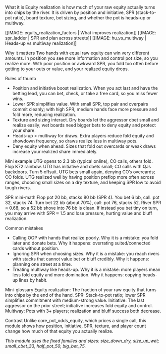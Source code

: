 
What it is
Equity realization is how much of your raw equity actually turns into chips by the river. It is driven by position and initiative, SPR (stack-to-pot ratio), board texture, bet sizing, and whether the pot is heads-up or multiway.

[[IMAGE: equity_realization_factors | What improves realization]]
[[IMAGE: spr_ladder | SPR and plan across streets]]
[[IMAGE: hu_vs_multiway | Heads-up vs multiway realization]]

Why it matters
Two hands with equal raw equity can win very different amounts. In position you see more information and control pot size, so you realize more. With poor position or awkward SPR, you fold too often before getting to your outs or value, and your realized equity drops.

Rules of thumb
- Position and initiative boost realization. When you act last and have the betting lead, you can bet, check, or take a free card, so you miss fewer wins.
- Lower SPR simplifies value. With small SPR, top pair and overpairs commit cleanly; with high SPR, medium hands face more pressure and fold more, reducing realization.
- Texture and sizing interact. Dry boards let the aggressor cbet small and realize easily; wet boards need bigger bets to deny equity and protect your share.
- Heads-up > multiway for draws. Extra players reduce fold equity and showdown frequency, so draws realize less in multiway pots.
- Deny equity when ahead. Sizes that fold out overcards or weak draws increase your realized share immediately.

Mini example
UTG opens to 2.3 bb (typical online), CO calls, others fold. Flop K72 rainbow. UTG has initiative and cbets small; CO calls with QJs backdoors. Turn 5 offsuit. UTG bets small again, denying CO’s overcards; CO folds. UTG realized well by having position preflop more often across ranges, choosing small sizes on a dry texture, and keeping SPR low to avoid tough rivers.

SPR mini-math
Flop pot 20 bb, stacks 80 bb (SPR 4). You bet 6 bb, call: pot 32, stacks 74. Turn bet 22 bb (about 70%), call: pot 76, stacks 52. River SPR ≈ 0.68, so a 52 bb shove into 76 bb is clean. If instead you bet tiny on turn, you may arrive with SPR ≈ 1.5 and lose pressure, hurting value and bluff realization.

Common mistakes
- Calling OOP with hands that realize poorly. Why it is a mistake: you fold later and donate bets. Why it happens: overrating suited/connected cards without position.
- Ignoring SPR when choosing sizes. Why it is a mistake: you reach rivers with stacks that cannot value bet or bluff credibly. Why it happens: planning one street at a time.
- Treating multiway like heads-up. Why it is a mistake: more players mean less fold equity and more domination. Why it happens: copying heads-up lines by habit.

Mini-glossary
Equity realization: The fraction of your raw equity that turns into chips by the end of the hand.
SPR: Stack-to-pot ratio; lower SPR simplifies commitment with medium-strong value.
Initiative: The last aggressor on the prior street; initiative increases fold equity and control.
Multiway: Pots with 3+ players; realization and bluff success both decrease.

Contrast
Unlike core_pot_odds_equity, which prices a single call, this module shows how position, initiative, SPR, texture, and player count change how much of that equity you actually realize.

_This module uses the fixed families and sizes: size_down_dry, size_up_wet; small_cbet_33, half_pot_50, big_bet_75._
